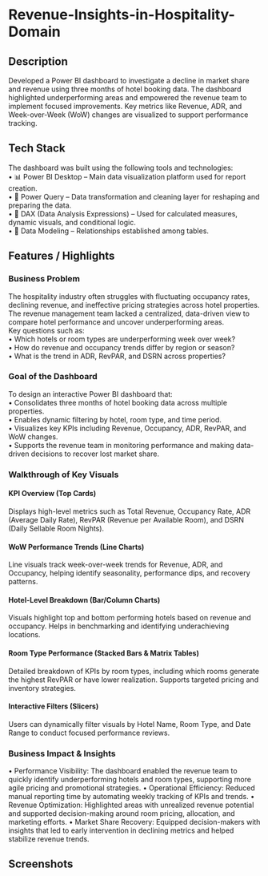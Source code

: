 # Revenue-Insights-in-Hospitality-Domain
## Description
Developed a Power BI dashboard to investigate a decline in market share and revenue using three months of hotel booking data. The dashboard highlighted underperforming areas and empowered the revenue team to implement focused improvements. Key metrics like Revenue, ADR, and Week-over-Week (WoW) changes are visualized to support performance tracking.
## Tech Stack
The dashboard was built using the following tools and technologies:  
•	📊 Power BI Desktop – Main data visualization platform used for report creation.  
•	📂 Power Query – Data transformation and cleaning layer for reshaping and preparing the data.  
•	🧠 DAX (Data Analysis Expressions) – Used for calculated measures, dynamic visuals, and conditional logic.  
•	📝 Data Modeling – Relationships established among tables.  
## Features / Highlights  
### Business Problem    
The hospitality industry often struggles with fluctuating occupancy rates, declining revenue, and ineffective pricing strategies across hotel properties. The revenue management team lacked a centralized, data-driven view to compare hotel performance and uncover underperforming areas.  
Key questions such as:  
• Which hotels or room types are underperforming week over week?  
• How do revenue and occupancy trends differ by region or season?  
• What is the trend in ADR, RevPAR, and DSRN across properties? 

### Goal of the Dashboard  
To design an interactive Power BI dashboard that:  
• Consolidates three months of hotel booking data across multiple properties.  
• Enables dynamic filtering by hotel, room type, and time period.  
• Visualizes key KPIs including Revenue, Occupancy, ADR, RevPAR, and WoW changes.  
• Supports the revenue team in monitoring performance and making data-driven decisions to recover lost market share.  

### Walkthrough of Key Visuals
#### KPI Overview (Top Cards)
Displays high-level metrics such as Total Revenue, Occupancy Rate, ADR (Average Daily Rate), RevPAR (Revenue per Available Room), and DSRN (Daily Sellable Room Nights).
#### WoW Performance Trends (Line Charts)
Line visuals track week-over-week trends for Revenue, ADR, and Occupancy, helping identify seasonality, performance dips, and recovery patterns.
#### Hotel-Level Breakdown (Bar/Column Charts)
Visuals highlight top and bottom performing hotels based on revenue and occupancy. Helps in benchmarking and identifying underachieving locations.
#### Room Type Performance (Stacked Bars & Matrix Tables)
Detailed breakdown of KPIs by room types, including which rooms generate the highest RevPAR or have lower realization. Supports targeted pricing and inventory strategies.
#### Interactive Filters (Slicers)
Users can dynamically filter visuals by Hotel Name, Room Type, and Date Range to conduct focused performance reviews.

### Business Impact & Insights
• Performance Visibility: The dashboard enabled the revenue team to quickly identify underperforming hotels and room types, supporting more agile pricing and promotional strategies.
• Operational Efficiency: Reduced manual reporting time by automating weekly tracking of KPIs and trends.
• Revenue Optimization: Highlighted areas with unrealized revenue potential and supported decision-making around room pricing, allocation, and marketing efforts.
• Market Share Recovery: Equipped decision-makers with insights that led to early intervention in declining metrics and helped stabilize revenue trends.

## Screenshots




